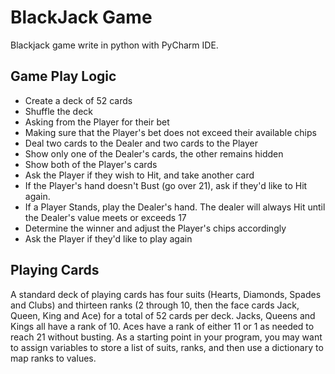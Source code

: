 # BlackJack Game
Blackjack game write in python with PyCharm IDE.

## Game Play Logic

* Create a deck of 52 cards
* Shuffle the deck
* Asking from the Player for their bet
* Making sure that the Player's bet does not exceed their available chips
* Deal two cards to the Dealer and two cards to the Player
* Show only one of the Dealer's cards, the other remains hidden
* Show both of the Player's cards
* Ask the Player if they wish to Hit, and take another card
* If the Player's hand doesn't Bust (go over 21), ask if they'd like to Hit again.
* If a Player Stands, play the Dealer's hand. The dealer will always Hit until the Dealer's value meets or exceeds 17
* Determine the winner and adjust the Player's chips accordingly
* Ask the Player if they'd like to play again

## Playing Cards

A standard deck of playing cards has four suits (Hearts, Diamonds, Spades and Clubs) and thirteen ranks (2 through 10, then the face cards Jack, Queen, King and Ace) for a total of 52 cards per deck. Jacks, Queens and Kings all have a rank of 10. Aces have a rank of either 11 or 1 as needed to reach 21 without busting. As a starting point in your program, you may want to assign variables to store a list of suits, ranks, and then use a dictionary to map ranks to values.
